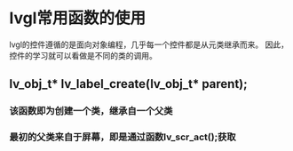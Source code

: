 # lvgl常用函数的使用 
lvgl的控件遵循的是面向对象编程，几乎每一个控件都是从元类继承而来。 
因此，控件的学习就可以看做是不同的类的调用。
## lv_obj_t* lv_label_create(lv_obj_t* parent); 
### 该函数即为创建一个类，继承自一个父类 
### 最初的父类来自于屏幕，即是通过函数lv_scr_act();获取 

## 
